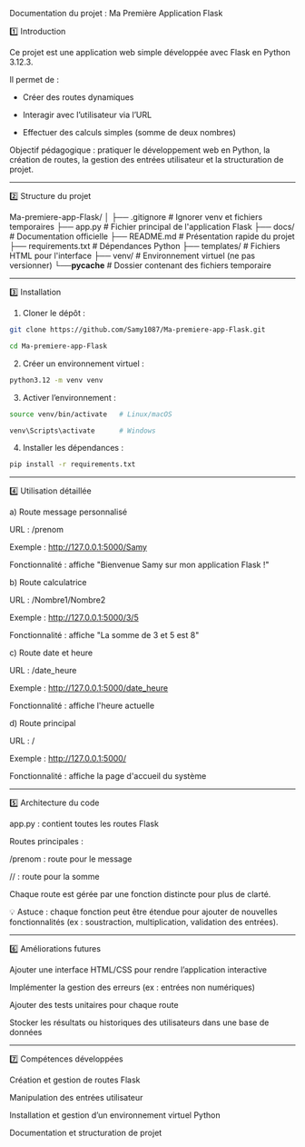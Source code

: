 Documentation du projet : Ma Première Application Flask

1️⃣ Introduction

Ce projet est une application web simple développée avec Flask en Python 3.12.3.

Il permet de :

- Créer des routes dynamiques

- Interagir avec l’utilisateur via l’URL

- Effectuer des calculs simples (somme de deux nombres)


Objectif pédagogique : pratiquer le développement web en Python, la création de routes, la gestion des entrées utilisateur et la structuration de projet.


---

2️⃣ Structure du projet

Ma-premiere-app-Flask/
│
├── .gitignore              # Ignorer venv et fichiers temporaires
├── app.py                  # Fichier principal de l'application Flask
├── docs/                   # Documentation officielle
├── README.md               # Présentation rapide du projet
├── requirements.txt        # Dépendances Python
├── templates/              # Fichiers HTML pour l'interface
├── venv/                   # Environnement virtuel (ne pas versionner)
└──__pycache__              # Dossier contenant des fichiers temporaire 


---

3️⃣ Installation

1. Cloner le dépôt :
```bash
git clone https://github.com/Samy1087/Ma-premiere-app-Flask.git
```
```bash
cd Ma-premiere-app-Flask
```

2. Créer un environnement virtuel :
```bash
python3.12 -m venv venv
```

3. Activer l’environnement :
```bash
source venv/bin/activate   # Linux/macOS
```
```bash
venv\Scripts\activate      # Windows
```

4. Installer les dépendances :
```bash
pip install -r requirements.txt
```
---

4️⃣ Utilisation détaillée

a) Route message personnalisé

URL : /prenom

Exemple : http://127.0.0.1:5000/Samy

Fonctionnalité : affiche "Bienvenue Samy sur mon application Flask !"


b) Route calculatrice

URL : /Nombre1/Nombre2

Exemple : http://127.0.0.1:5000/3/5

Fonctionnalité : affiche "La somme de 3 et 5 est 8"

c) Route date et heure

URL : /date_heure

Exemple : http://127.0.0.1:5000/date_heure

Fonctionnalité : affiche l'heure actuelle

d) Route principal

URL : /

Exemple : http://127.0.0.1:5000/

Fonctionnalité : affiche la page d'accueil du système 

---

5️⃣ Architecture du code

app.py : contient toutes les routes Flask

Routes principales :

/prenom : route pour le message 

/<nombre1>/<nombre2> : route pour la somme


Chaque route est gérée par une fonction distincte pour plus de clarté.


💡 Astuce : chaque fonction peut être étendue pour ajouter de nouvelles fonctionnalités (ex : soustraction, multiplication, validation des entrées).


---

6️⃣ Améliorations futures

Ajouter une interface HTML/CSS pour rendre l’application interactive

Implémenter la gestion des erreurs (ex : entrées non numériques)

Ajouter des tests unitaires pour chaque route

Stocker les résultats ou historiques des utilisateurs dans une base de données



---

7️⃣ Compétences développées

Création et gestion de routes Flask

Manipulation des entrées utilisateur

Installation et gestion d’un environnement virtuel Python

Documentation et structuration de projet






